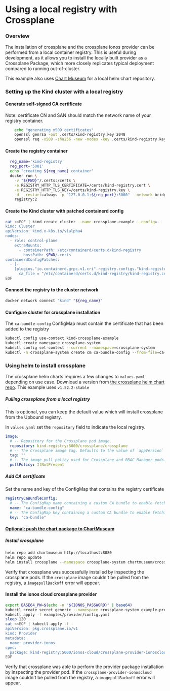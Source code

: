 # Using a local registry with Crossplane
### Overview

The installation of crossplane and the crossplane ionos provider can be performed from a local container registry. This is useful during development, as it allows you to install the locally built provider as a Crossplane Package, which more closely replicates typical deployment compared to running out-of-cluster.

This example also uses [Chart Museum](https://github.com/helm/chartmuseum) for a local helm chart repository.


### Setting up the Kind cluster with a local registry

#### Generate self-signed CA certificate
Note: certificate CN and SAN should match the network name of your registry container.
```bash
    echo "generating x509 certificates"
    openssl genrsa -out .certs/kind-registry.key 2048
    openssl req -x509 -sha256 -new -nodes -key .certs/kind-registry.key -days 3650 -subj "/CN=kind-registry" -addext  "subjectAltName = DNS:kind-registry"  -out .certs/kind-registry.cert
```

#### Create the registry container
```bash
  reg_name='kind-registry'
  reg_port='5001'
  echo "creating ${reg_name} container"
  docker run \
    -v "${PWD}"/.certs:/certs \
    -e REGISTRY_HTTP_TLS_CERTIFICATE=/certs/kind-registry.cert \
    -e REGISTRY_HTTP_TLS_KEY=/certs/kind-registry.key \
    -d --restart=always -p "127.0.0.1:${reg_port}:5000" --network bridge --name "${reg_name}" \
    registry:2
```

#### Create the Kind cluster with patched containerd config
```bash
cat <<EOF | kind create cluster --name crossplane-example --config=-
kind: Cluster
apiVersion: kind.x-k8s.io/v1alpha4
nodes:
  - role: control-plane
    extraMounts:
      - containerPath: /etc/containerd/certs.d/kind-registry
        hostPath: $PWD/.certs
containerdConfigPatches:
  - |-
    [plugins."io.containerd.grpc.v1.cri".registry.configs."kind-registry:5000".tls]
      ca_file = "/etc/containerd/certs.d/kind-registry/kind-registry.cert"
EOF
```

#### Connect the registry to the cluster network
```bash
docker network connect "kind" "${reg_name}"
```


#### Configure cluster for crossplane installation
The `ca-bundle-config` ConfigMap must contain the certificate that has been added to the registry
```bash
kubectl config use-context kind-crossplane-example
kubectl create namespace crossplane-system
kubectl config set-context --current --namespace=crossplane-system
kubectl -n crossplane-system create cm ca-bundle-config --from-file=ca-bundle=.certs/kind-registry.cert
```

### Using helm to install crossplane

The crossplane helm charts requires a few changes to `values.yaml` depending on use case. Download a version from [the crossplane helm chart repo](https://charts.crossplane.io/). This example uses `v1.52.2-stable`

##### Pulling crossplane from a local registry
This is optional, you can keep the default value which will install crossplane from the Upbound registry.

In `values.yaml` set the `repository` field to indicate the local registry.
```yaml
image:
  # -- Repository for the Crossplane pod image.
  repository: kind-registry:5000/crossplane/crossplane
  # -- The Crossplane image tag. Defaults to the value of `appVersion` in `Chart.yaml`.
  tag: ""
  # -- The image pull policy used for Crossplane and RBAC Manager pods.
  pullPolicy: IfNotPresent
```

##### Add CA certificate 
Set the name and key of the ConfigMap that contains the registry certificate
```yaml
registryCaBundleConfig:
  # -- The ConfigMap name containing a custom CA bundle to enable fetching packages from registries with unknown or untrusted certificates.
  name: "ca-bundle-config"
  # -- The ConfigMap key containing a custom CA bundle to enable fetching packages from registries with unknown or untrusted certificates.
  key: "ca-bundle"
```

#### [Optional: push the chart package to ChartMuseum](https://chartmuseum.com/docs/#uploading-a-chart-package)

##### Install crossplane

```bash
helm repo add chartmuseum http://localhost:8080
helm repo update
helm install crossplane --namespace crossplane-system chartmuseum/crossplane
```

Verify that crossplane was successfully installed by inspecting the crossplane pods. If the `crossplane` image couldn't be pulled from the registry, a `imagepullBackoff` error will appear.

#### Install the ionos cloud crossplane provider

```bash
export BASE64_PW=$(echo -n "${IONOS_PASSWORD}" | base64)
kubectl create secret generic --namespace crossplane-system example-provider-secret --from-literal=credentials="{\"user\":\"${IONOS_USERNAME}\",\"password\":\"${BASE64_PW}\"}"
kubectl apply -f examples/provider/config.yaml
sleep 120
cat <<EOF | kubectl apply -f -
apiVersion: pkg.crossplane.io/v1
kind: Provider
metadata:
  name: provider-ionos
spec:
  package: kind-registry:5000/ionos-cloud/crossplane-provider-ionoscloud:latest
EOF
```

Verify that crossplane was able to perform the provider package installation by inspecting the provider pod. If the `crossplane-provider-ionoscloud` image couldn't be pulled from the registry, a `imagepullBackoff` error will appear.